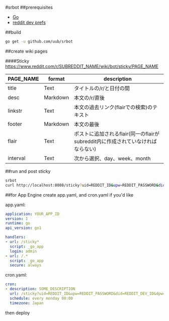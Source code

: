#srbot
##prerequisites
* [Go](https://golang.org)
* [reddit dev prefs](https://www.reddit.com/prefs/apps)

##build
```bash
go get -u github.com/uub/srbot
```
##create wiki pages

####Sticky
https://www.reddit.com/r/SUBREDDIT_NAME/wiki/bot/sticky/PAGE_NAME

PAGE_NAME | format | description
--- | --- | ----
title | Text | タイトルの/r/と日付の間
desc | Markdown | 本文の/r/直後
linkstr | Text | 本文の過去リンク(flairでの検索)のテキスト
footer | Markdown | 本文の最後
flair | Text | ポストに追加されるflair(同一のflairがsubreddit内に作成されていなければならない)
interval | Text | 次から選択、day、week、month

##run and post sticky
```bash
srbot
curl http://localhost:8080/sticky?uid=REDDIT_ID&upw=REDDIT_PASSWORD&did=REDDIT_DEV_ID&dpw=REDDIT_DEV_PASSWORD&sr=SUBREDDIT_NAME
```
##for App Engine
create app.yaml, and cron.yaml if you'd like

app.yaml:
```yaml
application: YOUR_APP_ID
version: 1
runtime: go
api_version: go1

handlers:
- url: /sticky*
  script: _go_app
  login: admin
- url: /.*
  script: _go_app
  secure: always
```

cron.yaml:
```yaml
cron:
- description: SOME_DESCRIPTION
  url: /sticky?uid=REDDIT_ID&upw=REDDIT_PASSWORD&did=REDDIT_DEV_ID&dpw=REDDIT_DEV_PASSWORD&sr=SUBREDDIT_NAME
  schedule: every monday 00:00
  timezone: Japan
```
then deploy
